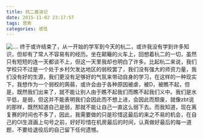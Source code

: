 ```yaml
---
title: 杭二酱油记
date: 2015-11-02 23:17:57
tags: 思索
categories: 感性
---
```

![....](http://ww1.sinaimg.cn/mw690/005P1zB8gw1exn214wzkbj31kw16owv2.jpg)
终于或许结束了，从一开始的学军到今天的杭二，或许我没有学到许多知识，但却有了常人不容易有的经历。坐在颠簸的火车上，回想着杭二的一切，虽然只有短短的连一天都谈不上，但这一天里我却也明白了许多。比起杭二来说，我们学校只不过是一个处于乡村欠发达地区的弱校罢了，我们没有强大的师资力量，我们没有好的生源，我们更没有足够好的气氛来带动自身的学习，在这样的一种现实下，我想作为一个弱校的蒟蒻，或许会由于各种原因被虐，被D，被瞧不起，但是，既然我们出来了，就不能让别人由于瞧不起我们而瞧不起我们义中。我们是水平低，是弱，但这并不能表明我们会因此而不想上进，会因此而颓废，就像zbt说的那样，既然知道自己是弱，那就不能让自己一直这么弱下去。而我知道，现在离复赛的时间也不多了，因此，我需要做的只是珍惜这最后的来之不易的机会，在自己的OI生涯画上句号之前，好好珍惜在机房最后的时间，认真做好最后的每一道题，不要给退役后的自己留下任何遗憾。